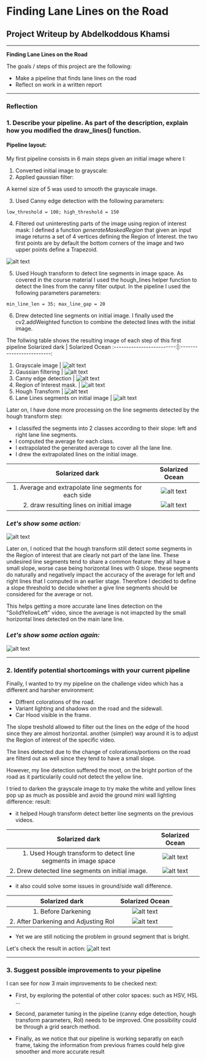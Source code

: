 # **Finding Lane Lines on the Road** 

## Project Writeup by Abdelkoddous Khamsi

---

**Finding Lane Lines on the Road**

The goals / steps of this project are the following:
* Make a pipeline that finds lane lines on the road
* Reflect on work in a written report 


[//]: # (Image References)


[image1]: ./writeup_images/Gray.jpg "Grayscale image"
[image2]: ./writeup_images/Gaussian.jpg "Gaussian image"
[image3]: ./writeup_images/GaussianDarken.jpg "GaussianDarken image"
[image4]: ./writeup_images/Canny.jpg "Canny image"
[image5]: ./writeup_images/RoI.jpg "RoI image"
[image6]: ./writeup_images/HoughNoDark.jpg "HoughNoDark image"
[image7]: ./writeup_images/HoughWithDark.jpg "HoughWithDark image"
[image8]: ./writeup_images/HoughExtrapolate.jpg "HoughExtrapolate image"
[image9]: ./writeup_images/HoughNoDarkFinal.jpg "HoughNoDarkFinal image"
[image10]: ./writeup_images/HoughWithDarkFinal.jpg "HoughWithDarkFinal image"
[image11]: ./writeup_images/ExtraplatedOnFinal.jpg "ExtraplatedOnFinal image"
[image12]: ./writeup_images/ZchallengesNoDark.png "ZchallengesNoDark image"
[image13]: ./writeup_images/ZChallengeDarken.png "ZChallengeDarken image"
[gif1]: ./writeup_images/inAction.gif "ZChallengeDarken image"
[image14]: ./writeup_images/RoIDraw.jpg "RoI image"
[gif2]: ./writeup_images/inAction2.gif "ZChallengeDarken image"
[gif3]: ./writeup_images/inAction3.gif "ZChallengeDarken image"

---

### Reflection

### 1. Describe your pipeline. As part of the description, explain how you modified the draw_lines() function.



#### Pipeline layout:
My first pipeline consists in 6 main steps given an initial image where I:
1. Converted initial image to grayscale:
2. Applied gaussian filter:

A kernel size of 5 was used to smooth the grayscale image. 

3. Used Canny edge detection with the following parameters:

`low_threshold = 100;
high_threshold = 150`

4. Filtered out uninteresting parts of the image using region of interest mask:
I defined a function _generateMaskedRegion_ that given an input image returns a set of 4 vertices defining the Region of Interest. the two first points are by default the bottom corners of the image and two upper points define a Trapezoid. 

![alt text][image14]

5. Used Hough transform to detect line segments in image space.
As covered in the course material I used the hough_lines helper function to detect the lines from the canny filter output.
In the pipeline I used the following parameters parameters:


`min_line_len = 35;
max_line_gap = 20`


6. Drew detected line segments on initial image.
I finally used the cv2.addWeighted function to combine the detected lines with the initial image.

The follwing table shows the resulting image of each step of this first pipeline
Solarized dark             |  Solarized Ocean
:-------------------------:|:-------------------------:
1. Grayscale image   |  ![alt text][image1]
2. Gaussian filtering |  ![alt text][image2]
3. Canny edge detection    |  ![alt text][image4]
4. Region of Interest mask.    |  ![alt text][image5]
5. Hough Transform  |  ![alt text][image6]
6. Lane Lines segments on initial image  |  ![alt text][image9]



Later on, I have done more processing on the line segments detected by the hough transform step:
* I classifed the segments into 2 classes according to their slope: left and right lane line segments.
* I computed the average for each class.
* I extrapolated the generated average to cover all the lane line.
* I drew the extrapolated lines on the initial image.

Solarized dark             |  Solarized Ocean
:-------------------------:|:-------------------------:
1. Average and extrapolate line segments for each side   |  ![alt text][image8]
2. draw resulting lines on initial image|  ![alt text][image11]
   

### *Let's show some action:*
![alt text][gif1]


Later on, I noticed that the hough transform still detect some segments in the Region of interest that are clearly not part of the lane line. These undesired line segments tend to share a common feature: they all have a small slope, worse case being horizontal lines with 0 slope. these segments do naturally and negatively impact the accuracy of the average for left and right lines that I computed in an earlier stage. Therefore I decided to define a slope threshold to decide whether a give line segments should be considered for the average or not.

This helps getting a more accurate lane lines detection on the "SolidYellowLeft" video, since the average is not imapcted by the small horizontal lines detected on the main lane line.

### *Let's show some action again:*
![alt text][gif2]

---

### 2. Identify potential shortcomings with your current pipeline


Finally, I wanted to try my pipeline on the challenge video which has a different and harsher environment:
* Diffrent colorations of the road.
* Variant lighting and shadows on the road and the sidewall.
* Car Hood visible in the frame.

The slope treshold allowed to filter out the lines on the edge of the hood since they are almost horizontal. another (simpler) way around it is to adjust the Region of interest of the specific video.

The lines detected due to the change of colorations/portions on the road are filterd out as well since they tend to have a small slope.

However, my line detection suffered the most, on the bright portion of the road as it particularily could not detect the yellow line.

I tried to darken the grayscale image to try make the white and yellow lines pop up as much as possible and avoid the ground mini wall lighting difference:
result:
* it helped Hough transform detect better line segments on the previous videos.

Solarized dark             |  Solarized Ocean
:-------------------------:|:-------------------------:
1. Used Hough transform to detect line segments in image space |  ![alt text][image7]
2. Drew detected line segments on initial image.  |  ![alt text][image10]


* it also could solve some issues in ground/side wall difference.


Solarized dark             |  Solarized Ocean
:-------------------------:|:-------------------------:
1. Before Darkening |  ![alt text][image12]
2. After Darkening and Adjusting RoI|  ![alt text][image13]

* Yet we are still noticing the problem in ground segment that is bright.
  
Let's check the result in action:
![alt text][gif3]



---

### 3. Suggest possible improvements to your pipeline

I can see for now 3 main improvements to be checked next:

* First, by exploring the potential of other color spaces: such as HSV, HSL ...
  
* Second, parameter tuning in the pipeline (canny edge detection, hough transform parameters, RoI) needs to be improved. One possibility could be through a grid search method.
  
* Finally, as we notice that our pipeline is working separatly on each frame, taking the information from previous frames could help give smoother and more accurate result